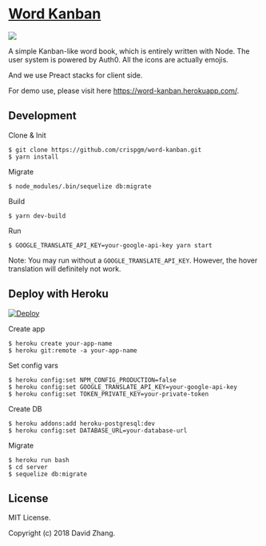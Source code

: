 # [Word Kanban](https://word-kanban.herokuapp.com/)

[![](https://api.travis-ci.org/crispgm/word-kanban.svg?branch=master)](https://travis-ci.org/crispgm/word-kanban)

A simple Kanban-like word book, which is entirely written with Node. The user system is powered by Auth0. All the icons are actually emojis.

And we use Preact stacks for client side.

For demo use, please visit here <https://word-kanban.herokuapp.com/>.

## Development

Clone & Init

```
$ git clone https://github.com/crispgm/word-kanban.git
$ yarn install
```

Migrate

```
$ node_modules/.bin/sequelize db:migrate
```

Build

```
$ yarn dev-build
```

Run

```
$ GOOGLE_TRANSLATE_API_KEY=your-google-api-key yarn start
```

Note: You may run without a `GOOGLE_TRANSLATE_API_KEY`. However, the hover translation will definitely not work.

## Deploy with Heroku

[![Deploy](https://www.herokucdn.com/deploy/button.svg)](https://heroku.com/deploy?template=https://github.com/crispgm/word-kanban)

Create app

```
$ heroku create your-app-name
$ heroku git:remote -a your-app-name
```

Set config vars

```
$ heroku config:set NPM_CONFIG_PRODUCTION=false
$ heroku config:set GOOGLE_TRANSLATE_API_KEY=your-google-api-key
$ heroku config:set TOKEN_PRIVATE_KEY=your-private-token
```

Create DB

```
$ heroku addons:add heroku-postgresql:dev
$ heroku config:set DATABASE_URL=your-database-url
```

Migrate

```
$ heroku run bash
$ cd server
$ sequelize db:migrate
```

## License

MIT License.

Copyright (c) 2018 David Zhang.
